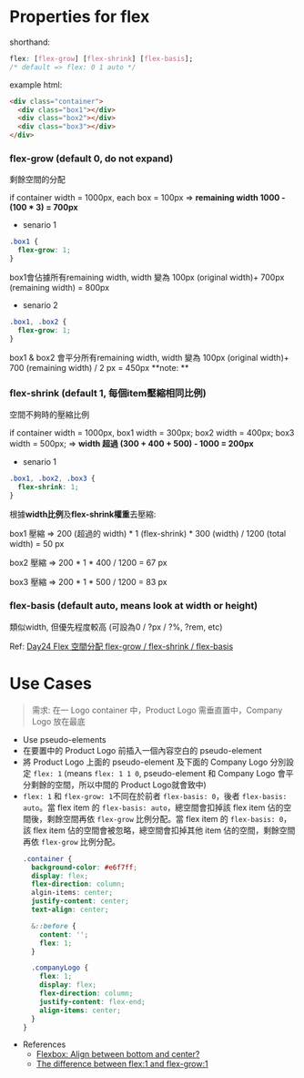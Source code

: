 # Properties for flex

shorthand: 
```css
flex: [flex-grow] [flex-shrink] [flex-basis]; 
/* default => flex: 0 1 auto */
```
example html:
```html
<div class="container">
  <div class="box1"></div>
  <div class="box2"></div>
  <div class="box3"></div>
</div>
````

### flex-grow (default 0, do not expand)
剩餘空間的分配

if container width = 1000px, each box = 100px => **remaining width 1000 - (100 * 3) = 700px**

- senario 1
```css
.box1 {
  flex-grow: 1;
}
```
box1會佔據所有remaining width, width 變為 100px (original width)+ 700px (remaining width) = 800px

- senario 2
```css
.box1, .box2 {
  flex-grow: 1;
}
```
box1 & box2 會平分所有remaining width, width 變為 100px (original width)+ 700 (remaining width) / 2 px  = 450px
**note: **

### flex-shrink (default 1, 每個item壓縮相同比例)
空間不夠時的壓縮比例

if container width = 1000px, box1 width = 300px; box2 width = 400px; box3 width = 500px; => **width 超過 (300 + 400 + 500) - 1000 = 200px**

- senario 1
```css
.box1, .box2, .box3 {
  flex-shrink: 1;
}
```
根據**width比例**及**flex-shrink權重**去壓縮:

box1 壓縮 => 200 (超過的 width) * 1 (flex-shrink) * 300 (width) / 1200 (total width) = 50 px

box2 壓縮 => 200 * 1 * 400 / 1200 = 67 px

box3 壓縮 => 200 * 1 * 500 / 1200 = 83 px


### flex-basis (default auto, means look at width or height)
類似width, 但優先程度較高 (可設為0 / ?px / ?%, ?rem, etc)

Ref: [Day24 Flex 空間分配 flex-grow / flex-shrink / flex-basis](https://ithelp.ithome.com.tw/articles/10208741) 

# Use Cases
> 需求: 在一 Logo container 中，Product Logo 需垂直置中，Company Logo 放在最底
- Use pseudo-elements
- 在要置中的 Product Logo 前插入一個內容空白的 pseudo-element
- 將 Product Logo 上面的 pseudo-element 及下面的 Company Logo 分別設定 `flex: 1` (means `flex: 1 1 0`, pseudo-element 和 Company Logo 會平分剩餘的空間，所以中間的 Product Logo就會致中)
- `flex: 1` 和 `flex-grow: 1`不同在於前者 `flex-basis: 0`，後者 `flex-basis: auto`。當 flex item 的 `flex-basis: auto`，總空間會扣掉該 flex item 佔的空間後，剩餘空間再依 `flex-grow` 比例分配。當 flex item 的 `flex-basis: 0`， 該 flex item 佔的空間會被忽略，總空間會扣掉其他 item 佔的空間，剩餘空間再依 `flex-grow` 比例分配。
  ```css
  .container {
    background-color: #e6f7ff;
    display: flex;
    flex-direction: column;
    algin-items: center;
    justify-content: center;
    text-align: center;

    &::before {
      content: '';
      flex: 1;
    }

    .companyLogo {
      flex: 1;
      display: flex;
      flex-direction: column;
      justify-content: flex-end;
      align-items: center;
    }
  }
  ```
- References
  - [Flexbox: Align between bottom and center?](https://stackoverflow.com/questions/33944163/flexbox-align-between-bottom-and-center)
  - [The difference between flex:1 and flex-grow:1](https://stackoverflow.com/questions/45767405/the-difference-between-flex1-and-flex-grow1)
  
  
